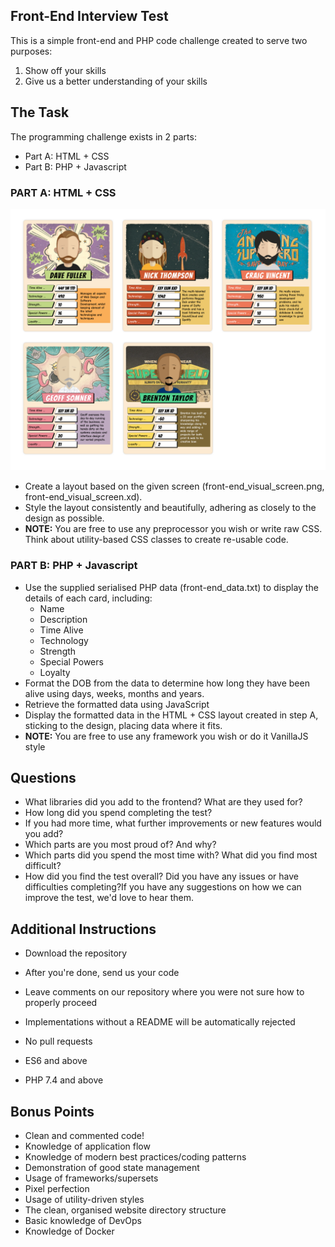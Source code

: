 ## Front-End Interview Test

This is a simple front-end and PHP code challenge created to serve two purposes:

1. Show off your skills
2. Give us a better understanding of your skills

## The Task

The programming challenge exists in 2 parts:

- Part A: HTML + CSS
- Part B: PHP + Javascript

### PART A: HTML + CSS

![front-end_visual_screen](front-end_visual_screen.png)

- Create a layout based on the given screen (front-end_visual_screen.png, front-end_visual_screen.xd).
- Style the layout consistently and beautifully, adhering as closely to the design as possible.
- **NOTE:** You are free to use any preprocessor you wish or write raw CSS. Think about utility-based CSS classes to create re-usable code.

### PART B: PHP + Javascript

- Use the supplied serialised PHP data (front-end_data.txt) to display the details of each card, including:
  - Name 
  - Description
  - Time Alive
  - Technology
  - Strength
  - Special Powers
  - Loyalty
- Format the DOB from the data to determine how long they have been alive using days, weeks, months and years.
- Retrieve the formatted data using JavaScript
- Display the formatted data in the HTML + CSS layout created in step A, sticking to the design, placing data where it fits.
- **NOTE:** You are free to use any framework you wish or do it VanillaJS style

## Questions

- What libraries did you add to the frontend? What are they used for?
- How long did you spend completing the test?
- If you had more time, what further improvements or new features would you add?
- Which parts are you most proud of? And why?
- Which parts did you spend the most time with? What did you find most difficult?
- How did you find the test overall? Did you have any issues or have difficulties completing?If you have any suggestions on how we can improve the test, we'd love to hear them.

## Additional Instructions

- Download the repository

- After you're done, send us your code
- Leave comments on our repository where you were not sure how to properly proceed
- Implementations without a README will be automatically rejected
- No pull requests
- ES6 and above
- PHP 7.4 and above

## Bonus Points

- Clean and commented code!
- Knowledge of application flow
- Knowledge of modern best practices/coding patterns
- Demonstration of good state management
- Usage of frameworks/supersets
- Pixel perfection
- Usage of utility-driven styles
- The clean, organised website directory structure
- Basic knowledge of DevOps
- Knowledge of Docker
